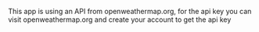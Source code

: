  This app is using an API from openweathermap.org,
 for the api key you can visit openweathermap.org and create your account to get the api key
